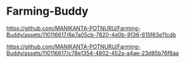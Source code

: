 # Farming-Buddy


https://github.com/MANIKANTA-POTNURU/Farming-Buddy/assets/110116617/6e7a05cb-7820-4e0b-9136-615f63e11cdb



https://github.com/MANIKANTA-POTNURU/Farming-Buddy/assets/110116617/c78e1354-4802-452a-a4ae-23d85b76f6aa

